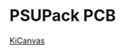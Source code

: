 # PSUPack PCB

[KiCanvas](https://kicanvas.org/?github=https%3A%2F%2Fgithub.com%2Fcnf%2FPSUPack%2Ftree%2Fmain%2FPCB)
